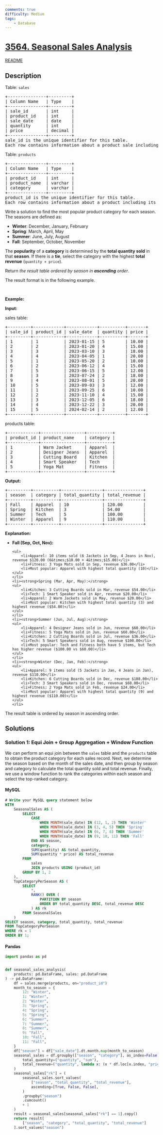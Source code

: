 ```yaml
---
comments: true
difficulty: Medium
tags:
    - Database
---
```


<!-- problem:start -->

# [3564. Seasonal Sales Analysis](https://leetcode.com/problems/seasonal-sales-analysis)

[README](/solution/3500-3599/3564.Seasonal%20Sales%20Analysis/README.md)

## Description

<!-- description:start -->

<p>Table: <code>sales</code></p>

<pre>
+---------------+---------+
| Column Name   | Type    |
+---------------+---------+
| sale_id       | int     |
| product_id    | int     |
| sale_date     | date    |
| quantity      | int     |
| price         | decimal |
+---------------+---------+
sale_id is the unique identifier for this table.
Each row contains information about a product sale including the product_id, date of sale, quantity sold, and price per unit.
</pre>

<p>Table: <code>products</code></p>

<pre>
+---------------+---------+
| Column Name   | Type    |
+---------------+---------+
| product_id    | int     |
| product_name  | varchar |
| category      | varchar |
+---------------+---------+
product_id is the unique identifier for this table.
Each row contains information about a product including its name and category.
</pre>

<p>Write a solution to find the most popular product category for each season. The seasons are defined as:</p>

<ul>
	<li><strong>Winter</strong>: December, January, February</li>
	<li><strong>Spring</strong>: March, April, May</li>
	<li><strong>Summer</strong>: June, July, August</li>
	<li><strong>Fall</strong>: September, October, November</li>
</ul>

<p>The <strong>popularity</strong> of a <strong>category</strong> is determined by the <strong>total quantity sold</strong> in that <strong>season</strong>. If there is a <strong>tie</strong>, select the category with the highest <strong>total revenue</strong> (<code>quantity &times; price</code>).</p>

<p>Return <em>the result table ordered by season in <strong>ascending</strong> order</em>.</p>

<p>The result format is in the following example.</p>

<p>&nbsp;</p>
<p><strong class="example">Example:</strong></p>

<div class="example-block">
<p><strong>Input:</strong></p>

<p>sales table:</p>

<pre class="example-io">
+---------+------------+------------+----------+-------+
| sale_id | product_id | sale_date  | quantity | price |
+---------+------------+------------+----------+-------+
| 1       | 1          | 2023-01-15 | 5        | 10.00 |
| 2       | 2          | 2023-01-20 | 4        | 15.00 |
| 3       | 3          | 2023-03-10 | 3        | 18.00 |
| 4       | 4          | 2023-04-05 | 1        | 20.00 |
| 5       | 1          | 2023-05-20 | 2        | 10.00 |
| 6       | 2          | 2023-06-12 | 4        | 15.00 |
| 7       | 5          | 2023-06-15 | 5        | 12.00 |
| 8       | 3          | 2023-07-24 | 2        | 18.00 |
| 9       | 4          | 2023-08-01 | 5        | 20.00 |
| 10      | 5          | 2023-09-03 | 3        | 12.00 |
| 11      | 1          | 2023-09-25 | 6        | 10.00 |
| 12      | 2          | 2023-11-10 | 4        | 15.00 |
| 13      | 3          | 2023-12-05 | 6        | 18.00 |
| 14      | 4          | 2023-12-22 | 3        | 20.00 |
| 15      | 5          | 2024-02-14 | 2        | 12.00 |
+---------+------------+------------+----------+-------+
</pre>

<p>products table:</p>

<pre class="example-io">
+------------+-----------------+----------+
| product_id | product_name    | category |
+------------+-----------------+----------+
| 1          | Warm Jacket     | Apparel  |
| 2          | Designer Jeans  | Apparel  |
| 3          | Cutting Board   | Kitchen  |
| 4          | Smart Speaker   | Tech     |
| 5          | Yoga Mat        | Fitness  |
+------------+-----------------+----------+
</pre>

<p><strong>Output:</strong></p>

<pre class="example-io">
+---------+----------+----------------+---------------+
| season  | category | total_quantity | total_revenue |
+---------+----------+----------------+---------------+
| Fall    | Apparel  | 10             | 120.00        |
| Spring  | Kitchen  | 3              | 54.00         |
| Summer  | Tech     | 5              | 100.00        |
| Winter  | Apparel  | 9              | 110.00        |
+---------+----------+----------------+---------------+
</pre>

<p><strong>Explanation:</strong></p>

<ul>
	<li><strong>Fall (Sep, Oct, Nov):</strong>

    <ul>
    	<li>Apparel: 10 items sold (6 Jackets in Sep, 4 Jeans in Nov), revenue $120.00 (6&times;$10.00 + 4&times;$15.00)</li>
    	<li>Fitness: 3 Yoga Mats sold in Sep, revenue $36.00</li>
    	<li>Most popular: Apparel with highest total quantity (10)</li>
    </ul>
    </li>
    <li><strong>Spring (Mar, Apr, May):</strong>
    <ul>
    	<li>Kitchen: 3 Cutting Boards sold in Mar, revenue $54.00</li>
    	<li>Tech: 1 Smart Speaker sold in Apr, revenue $20.00</li>
    	<li>Apparel: 2 Warm Jackets sold in May, revenue $20.00</li>
    	<li>Most popular: Kitchen with highest total quantity (3) and highest revenue ($54.00)</li>
    </ul>
    </li>
    <li><strong>Summer (Jun, Jul, Aug):</strong>
    <ul>
    	<li>Apparel: 4 Designer Jeans sold in Jun, revenue $60.00</li>
    	<li>Fitness: 5 Yoga Mats sold in Jun, revenue $60.00</li>
    	<li>Kitchen: 2 Cutting Boards sold in Jul, revenue $36.00</li>
    	<li>Tech: 5 Smart Speakers sold in Aug, revenue $100.00</li>
    	<li>Most popular: Tech and Fitness both have 5 items, but Tech has higher revenue ($100.00 vs $60.00)</li>
    </ul>
    </li>
    <li><strong>Winter (Dec, Jan, Feb):</strong>
    <ul>
    	<li>Apparel: 9 items sold (5 Jackets in Jan, 4 Jeans in Jan), revenue $110.00</li>
    	<li>Kitchen: 6 Cutting Boards sold in Dec, revenue $108.00</li>
    	<li>Tech: 3 Smart Speakers sold in Dec, revenue $60.00</li>
    	<li>Fitness: 2 Yoga Mats sold in Feb, revenue $24.00</li>
    	<li>Most popular: Apparel with highest total quantity (9) and highest revenue ($110.00)</li>
    </ul>
    </li>

</ul>

<p>The result table is ordered by season in ascending order.</p>
</div>

<!-- description:end -->

## Solutions

<!-- solution:start -->

### Solution 1: Equi Join + Group Aggregation + Window Function

We can perform an equi join between the `sales` table and the `products` table to obtain the product category for each sales record. Next, we determine the season based on the month of the sales date, and then group by season and category to calculate the total quantity sold and total revenue. Finally, we use a window function to rank the categories within each season and select the top-ranked category.

<!-- tabs:start -->

#### MySQL

```sql
# Write your MySQL query statement below
WITH
    SeasonalSales AS (
        SELECT
            CASE
                WHEN MONTH(sale_date) IN (12, 1, 2) THEN 'Winter'
                WHEN MONTH(sale_date) IN (3, 4, 5) THEN 'Spring'
                WHEN MONTH(sale_date) IN (6, 7, 8) THEN 'Summer'
                WHEN MONTH(sale_date) IN (9, 10, 11) THEN 'Fall'
            END AS season,
            category,
            SUM(quantity) AS total_quantity,
            SUM(quantity * price) AS total_revenue
        FROM
            sales
            JOIN products USING (product_id)
        GROUP BY 1, 2
    ),
    TopCategoryPerSeason AS (
        SELECT
            *,
            RANK() OVER (
                PARTITION BY season
                ORDER BY total_quantity DESC, total_revenue DESC
            ) AS rk
        FROM SeasonalSales
    )
SELECT season, category, total_quantity, total_revenue
FROM TopCategoryPerSeason
WHERE rk = 1
ORDER BY 1;
```

#### Pandas

```python
import pandas as pd


def seasonal_sales_analysis(
    products: pd.DataFrame, sales: pd.DataFrame
) -> pd.DataFrame:
    df = sales.merge(products, on="product_id")
    month_to_season = {
        12: "Winter",
        1: "Winter",
        2: "Winter",
        3: "Spring",
        4: "Spring",
        5: "Spring",
        6: "Summer",
        7: "Summer",
        8: "Summer",
        9: "Fall",
        10: "Fall",
        11: "Fall",
    }
    df["season"] = df["sale_date"].dt.month.map(month_to_season)
    seasonal_sales = df.groupby(["season", "category"], as_index=False).agg(
        total_quantity=("quantity", "sum"),
        total_revenue=("quantity", lambda x: (x * df.loc[x.index, "price"]).sum()),
    )
    seasonal_sales["rk"] = (
        seasonal_sales.sort_values(
            ["season", "total_quantity", "total_revenue"],
            ascending=[True, False, False],
        )
        .groupby("season")
        .cumcount()
        + 1
    )
    result = seasonal_sales[seasonal_sales["rk"] == 1].copy()
    return result[
        ["season", "category", "total_quantity", "total_revenue"]
    ].sort_values("season")
```

<!-- tabs:end -->

<!-- solution:end -->

<!-- problem:end -->
